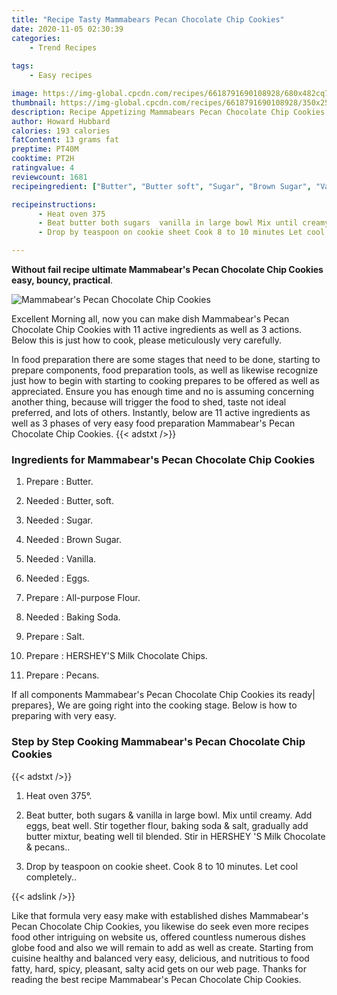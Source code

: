 ```yaml
---
title: "Recipe Tasty Mammabears Pecan Chocolate Chip Cookies"
date: 2020-11-05 02:30:39
categories:
    - Trend Recipes
    
tags:
    - Easy recipes

image: https://img-global.cpcdn.com/recipes/6618791690108928/680x482cq70/mammabears-pecan-chocolate-chip-cookies-recipe-main-photo.jpg
thumbnail: https://img-global.cpcdn.com/recipes/6618791690108928/350x250cq70/mammabears-pecan-chocolate-chip-cookies-recipe-main-photo.jpg
description: Recipe Appetizing Mammabears Pecan Chocolate Chip Cookies with 11 ingredients and 3 stages of easy cooking.
author: Howard Hubbard
calories: 193 calories
fatContent: 13 grams fat
preptime: PT40M
cooktime: PT2H
ratingvalue: 4
reviewcount: 1681
recipeingredient: ["Butter", "Butter soft", "Sugar", "Brown Sugar", "Vanilla", "Eggs", "Allpurpose Flour", "Baking Soda", "Salt", "HERSHEYS Milk Chocolate Chips", "Pecans"]

recipeinstructions: 
      - Heat oven 375 
      - Beat butter both sugars  vanilla in large bowl Mix until creamy Add eggs beat well Stir together flour baking soda  salt gradually add butter mixtur beating well til blended Stir in HERSHEY S Milk Chocolate  pecans 
      - Drop by teaspoon on cookie sheet Cook 8 to 10 minutes Let cool completely

---
```




**Without fail recipe ultimate Mammabear&#39;s Pecan Chocolate Chip Cookies easy, bouncy, practical**. 


![Mammabear&#39;s Pecan Chocolate Chip Cookies](https://img-global.cpcdn.com/recipes/6618791690108928/680x482cq70/mammabears-pecan-chocolate-chip-cookies-recipe-main-photo.jpg "Mammabear&#39;s Pecan Chocolate Chip Cookies")




Excellent Morning all, now you can make dish Mammabear&#39;s Pecan Chocolate Chip Cookies with 11 active ingredients as well as 3 actions. Below this is just how to cook, please meticulously very carefully.

In food preparation there are some stages that need to be done, starting to prepare components, food preparation tools, as well as likewise recognize just how to begin with starting to cooking prepares to be offered as well as appreciated. Ensure you has enough time and no is assuming concerning another thing, because will trigger the food to shed, taste not ideal preferred, and lots of others. Instantly, below are 11 active ingredients as well as 3 phases of very easy food preparation Mammabear&#39;s Pecan Chocolate Chip Cookies.
{{< adstxt />}}

### Ingredients for Mammabear&#39;s Pecan Chocolate Chip Cookies


1. Prepare  : Butter.

1. Needed  : Butter, soft.

1. Needed  : Sugar.

1. Needed  : Brown Sugar.

1. Needed  : Vanilla.

1. Needed  : Eggs.

1. Prepare  : All-purpose Flour.

1. Needed  : Baking Soda.

1. Prepare  : Salt.

1. Prepare  : HERSHEY&#39;S Milk Chocolate Chips.

1. Prepare  : Pecans.



If all components Mammabear&#39;s Pecan Chocolate Chip Cookies its ready| prepares}, We are going right into the cooking stage. Below is how to preparing with very easy.

### Step by Step Cooking Mammabear&#39;s Pecan Chocolate Chip Cookies

{{< adstxt />}}


1. Heat oven 375°.



1. Beat butter, both sugars &amp; vanilla in large bowl. Mix until creamy. Add eggs, beat well. Stir together flour, baking soda &amp; salt, gradually add butter mixtur, beating well til blended. Stir in HERSHEY &#39;S Milk Chocolate &amp; pecans..



1. Drop by teaspoon on cookie sheet. Cook 8 to 10 minutes. Let cool completely..





{{< adslink />}}

Like that formula very easy make with established dishes Mammabear&#39;s Pecan Chocolate Chip Cookies, you likewise do seek even more recipes food other intriguing on website us, offered countless numerous dishes globe food and also we will remain to add as well as create. Starting from cuisine healthy and balanced very easy, delicious, and nutritious to food fatty, hard, spicy, pleasant, salty acid gets on our web page. Thanks for reading the best recipe Mammabear&#39;s Pecan Chocolate Chip Cookies.
